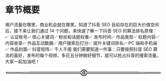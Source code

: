 # 章节概要

用户流量在哪里，商业机会就在哪里。知道了抖音 SEO 目前存在的巨大价值空间后，接下来让我们通过 14 个问题，来快速了解一下抖音 SEO 的算法排名原理：✅ 认证账号✅ 核心关键词✅ 粉丝和话题权重✅ 发布时间✅ 作品类型✅ 标题内容✅ 内容收录✅ 作品互动数据✅ 用户搜索后打分✅ 提升关键词排名✅ PC 端和手机端✅ 作品封面✅ 抖音矩阵✅ 千人千面
我们需要知道一件事：只要按照抖音 SEO 算法的喜好，发布的每个视频，多花五分钟做好细节，就可以抢占抖音的搜索流量。
大家一起加油吧！

![](img/75a2819e1a58997a8c18fd3150be6c39.png)